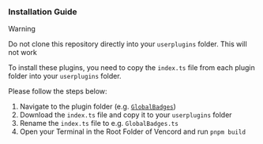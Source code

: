 ### Installation Guide

> [!WARNING]
> Do not clone this repository directly into your `userplugins` folder. This will not work

To install these plugins, you need to copy the `index.ts` file from each plugin folder into your `userplugins` folder. 

Please follow the steps below:

1. Navigate to the plugin folder (e.g. [`GlobalBadges`](./GlobalBadges/))
2. Download the `index.ts` file and copy it to your `userplugins` folder
3. Rename the `index.ts` file to e.g. `GlobalBadges.ts`
3. Open your Terminal in the Root Folder of Vencord and run `pnpm build`